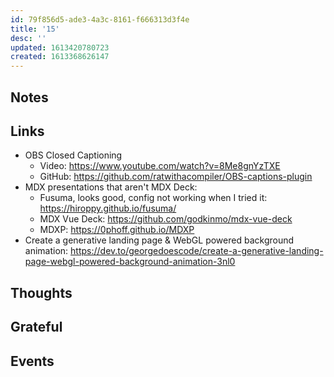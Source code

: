 ```yaml
---
id: 79f856d5-ade3-4a3c-8161-f666313d3f4e
title: '15'
desc: ''
updated: 1613420780723
created: 1613368626147
---
```


## Notes

## Links

- OBS Closed Captioning
  - Video: https://www.youtube.com/watch?v=8Me8gnYzTXE
  - GitHub: https://github.com/ratwithacompiler/OBS-captions-plugin
- MDX presentations that aren't MDX Deck:
  - Fusuma, looks good, config not working when I tried it:
    https://hiroppy.github.io/fusuma/
  - MDX Vue Deck: https://github.com/godkinmo/mdx-vue-deck
  - MDXP: https://0phoff.github.io/MDXP
- Create a generative landing page & WebGL powered background
  animation:
  https://dev.to/georgedoescode/create-a-generative-landing-page-webgl-powered-background-animation-3nl0

## Thoughts

## Grateful

## Events
